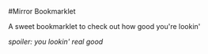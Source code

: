 #Mirror Bookmarklet

A sweet bookmarklet to check out how good you're lookin'

*spoiler: you lookin' real good*
